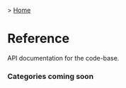 &gt; [Home](../../README.md)

# Reference

API documentation for the code-base.

### Categories coming soon